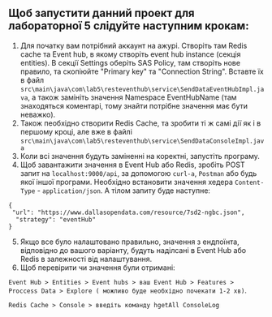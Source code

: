 ## Щоб запустити данний проект для лабораторної 5 слідуйте наступним крокам:
  1. Для початку вам потрібний аккаунт на ажурі. Створіть там Redis cache та Event hub, в якому створіть event hub instance (секція entities). В секції Settings оберіть SAS Policy, там створіть нове правило, та скопіюйте "Primary key" та "Connection String". Вставте їх в файл `src\main\java\com\lab5\resteventhub\service\SendDataEventHubImpl.java`, а також замініть значення Namespace EventHubName (там знаходяться коментарі, тому знайти потрібне значення має бути неважко).
  2. Також пеобхідно створити Redis Cache, та зробити ті ж самі дії як і в першому кроці, але вже в файлі `src\main\java\com\lab5\resteventhub\service\SendDataConsoleImpl.java`
  3. Коли всі значення будуть заміненні на коректні, запустіть програму. 
  4. Щоб завантажити значення в Event Hub або Redis, зробіть POST запит на `localhost:9000/api`, за допомогою `curl-a`, `Postman` або будь якої іншої програми. Необхідно встановити значення хедера `Content-Type` - `application/json`. А тілом запиту буде наступне:
  
  ```
  {
   "url": "https://www.dallasopendata.com/resource/7sd2-ngbc.json",
    "strategy": "eventHub"
  }
```

5. Якщо все було налаштовано правильно, значення з ендпоїнта, відповідно до вашого варіанту, будуть наділсані в Event Hub або Redis в залежності від налаштування.
6. Щоб перевірити чи значення були отримані:

`Event Hub > Entities > Event hubs > ваш Event Hub > Features > Proccess Data > Explore ( можливо буде необхідно почекати 1-2 хв)`.

 `Redis Cache > Console > введіть команду hgetAll ConsoleLog`

